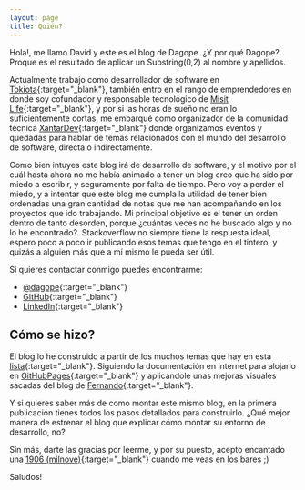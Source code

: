 ```yaml
---
layout: page
title: Quién?
---
```


Hola!, me llamo David y este es el blog de Dagope. ¿Y por qué Dagope? Proque es el resultado de aplicar un Substring(0,2) al nombre y apellidos. 

Actualmente trabajo como desarrollador de software en [Tokiota](http://www.tokiota.com){:target="_blank"}, también entro en el rango de emprendedores en donde soy cofundador y responsable tecnológico de [Misit Life](http://www.misitlife.com){:target="_blank"}, y por si las horas de sueño no eran lo suficientemente cortas, me embarqué como organizador de la comunidad técnica [XantarDev](https://www.meetup.com/es-ES/XantarDev/){:target="_blank"} donde organizamos eventos y quedadas para hablar de temas relacionados con el mundo del desarrollo de software, directa o indirectamente.

Como bien intuyes este blog irá de desarrollo de software, y el motivo por el cuál hasta ahora no me había animado a tener un blog creo que ha sido por miedo a escribir, y seguramente por falta de tiempo. Pero voy a perder el miedo, y a intentar que este blog me cumpla la utilidad de tener bien ordenadas una gran cantidad de notas que me han acompañando en los proyectos que ido trabajando. Mi principal objetivo es el tener un orden dentro de tanto desorden, porque ¿cuántas veces no he buscado algo y no lo he encontrado?. Stackoverflow no siempre tiene la respuesta ideal, espero poco a poco ir publicando esos temas que tengo en el tintero, y quizás a alguien más que a mí mismo le pueda ser útil.

Si quieres contactar conmigo puedes encontrarme:
* [@dagope](https://twitter.com/dagope){:target="_blank"}
* [GitHub](https://github.com/dagope){:target="_blank"}
* [LinkedIn](https://www.linkedin.com/in/dagope/){:target="_blank"}

## Cómo se hizo?

El blog lo he construido a partir de los muchos temas que hay en esta [lista](https://github.com/jekyll/jekyll/wiki/Themes){:target="_blank"}. Siguiendo la documentación en internet para alojarlo en [GitHubPages](https://help.github.com/categories/github-pages-basics/){:target="_blank"} y aplicándole unas mejoras visuales sacadas del blog de [Fernando](http://fernandoescolar.github.io){:target="_blank"}.

Y si quieres saber más de como montar este mismo blog, en la primera publicación tienes todos los pasos detallados para construirlo. ¿Qué mejor manera de estrenar el blog que explicar cómo montar su entorno de desarrollo, no?


Sin más, darte las gracias por leerme, y por su puesto, acepto encantado una [1906 (milnove)](https://cerveza1906.es/cerveza-1906-reserva-especial/){:target="_blank"} cuando me veas en los bares ;)

Saludos!
